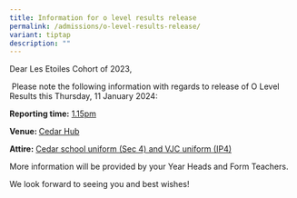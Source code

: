 ```yaml
---
title: Information for o level results release
permalink: /admissions/o-level-results-release/
variant: tiptap
description: ""
---
```

<p>Dear Les Etoiles Cohort of 2023,</p><p>&nbsp;Please note the following information with regards to release of O Level Results this Thursday, 11 January 2024:</p><p><strong>Reporting time:</strong> <u>1.15pm</u></p><p><strong>Venue: </strong><u>Cedar Hub</u></p><p><strong>Attire:</strong> <u>Cedar school uniform (Sec 4) and VJC uniform (IP4)</u></p><p>More information will be provided by your Year Heads and Form Teachers.</p><p>We look forward to seeing you and best wishes!</p>